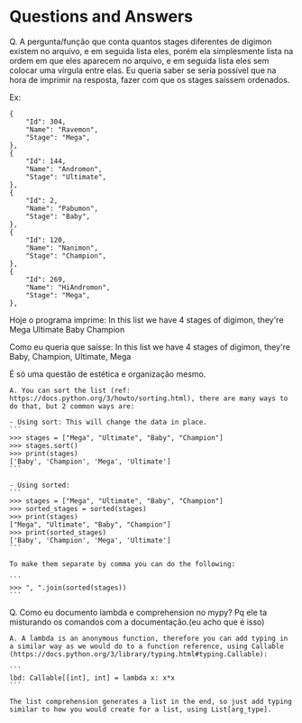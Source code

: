 # Questions and Answers

Q. A pergunta/função que conta quantos stages diferentes de digimon existem no arquivo, e em seguida lista eles, porém ela simplesmente lista na ordem em que eles aparecem no arquivo, e em seguida lista eles sem colocar uma vírgula entre elas. Eu queria saber se seria possível que na hora de imprimir na resposta, fazer com que os stages saíssem ordenados.

Ex:

    {
        "Id": 304,
        "Name": "Ravemon",
        "Stage": "Mega",
    },
    {
        "Id": 144,
        "Name": "Andromon",
        "Stage": "Ultimate",
    },
    {
        "Id": 2,
        "Name": "Pabumon",
        "Stage": "Baby",
    },
    {
        "Id": 120,
        "Name": "Nanimon",
        "Stage": "Champion",
    },
    {
        "Id": 269,
        "Name": "HiAndromon",
        "Stage": "Mega",
    },

Hoje o programa imprime: In this list we have 4 stages of digimon, they're Mega Ultimate Baby Champion

Como eu queria que saísse: In this list we have 4 stages of digimon, they're Baby, Champion, Ultimate, Mega

É só uma questão de estética e organização mesmo.

>
    A. You can sort the list (ref: https://docs.python.org/3/howto/sorting.html), there are many ways to do that, but 2 common ways are:

    - Using sort: This will change the data in place.
    ```
    >>> stages = ["Mega", "Ultimate", "Baby", "Champion"]
    >>> stages.sort()
    >>> print(stages)
    ['Baby', 'Champion', 'Mega', 'Ultimate']
    ```

    - Using sorted:
    ```
    >>> stages = ["Mega", "Ultimate", "Baby", "Champion"]
    >>> sorted_stages = sorted(stages)
    >>> print(stages)
    ["Mega", "Ultimate", "Baby", "Champion"]
    >>> print(sorted_stages)
    ['Baby', 'Champion', 'Mega', 'Ultimate']
    ```

    To make them separate by comma you can do the following:

    ```
    >>> ", ".join(sorted(stages))
    ```

Q. Como eu documento lambda e comprehension no mypy? Pq ele ta misturando os comandos com a documentação.(eu acho que é isso)

>
    A. A lambda is an anonymous function, therefore you can add typing in a similar way as we would do to a function reference, using Callable (https://docs.python.org/3/library/typing.html#typing.Callable): 

    ```
    lbd: Callable[[int], int] = lambda x: x*x
    ```

    The list comprehension generates a list in the end, so just add typing similar to how you would create for a list, using List[arg_type].

